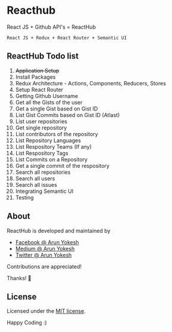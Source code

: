# Reacthub
React JS + Github API's = ReactHub

```
React JS + Redux + React Router + Semantic UI
```

## ReactHub Todo list

 1. ~~Application Setup~~
 2. Install Packages
 3. Redux Architecture - Actions, Components, Reducers, Stores
 4. Setup React Router
 5. Getting Github Username
 6. Get all the Gists of the user
 7. Get a single Gist based on Gist ID
 8. List Gist Commits based on Gist ID (Atlast)
 9. List user repositories
 10. Get single repository
 11. List contributors of the repository
 12. List Repository Languages
 13. List Respository Teams (If any)
 14. List Respository Tags
 15. List Commits on a Repository
 16. Get a single commit of the respository
 17. Search all repositories
 18. Search all users
 19. Search all issues
 20. Integrating Semantic UI
 21. Testing

## About

ReactHub is developed and maintained by 

* [Facebook @ Arun Yokesh](https://www.facebook.com/ayokesh)
* [Medium @ Arun Yokesh](https://medium.com/@arunyokesh)
* [Twitter @ Arun Yokesh](https://twitter.com/its_arunyokesh)

Contributions are appreciated!

Thanks! 🙌

## License

Licensed under the [MIT license](http://opensource.org/licenses/MIT).

Happy Coding :)
